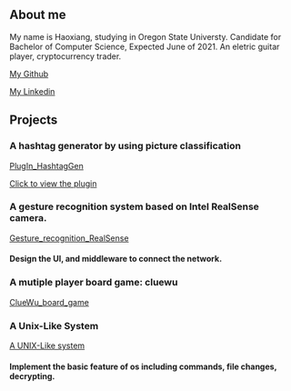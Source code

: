 
## About me

My name is Haoxiang, studying in Oregon State Universty.
Candidate for Bachelor of Computer Science, Expected June of 2021.
An eletric guitar player, cryptocurrency trader.


[My Github](https://github.com/DHX98)

[My Linkedin](https://www.linkedin.com/in/haoxiang-dai-b5a644195/)


## Projects

### A hashtag generator by using picture classification

[PlugIn_HashtagGen](https://github.com/DHX98/plugin_hashtag_gen/)

[Click to view the plugin](https://socialbook.io/help/hashtag-generator/)

### A gesture recognition system based on Intel RealSense camera.

[Gesture_recognition_RealSense](https://github.com/DHX98/Capstone)
#### Design the UI, and middleware to connect the network.
### A mutiple player board game: cluewu

[ClueWu_board_game](https://github.com/DHX98/cs361clue)

### A Unix-Like System

[A UNIX-Like system](https://github.com/DHX98/Unix-system/)
#### Implement the basic feature of os including commands, file changes, decrypting.
